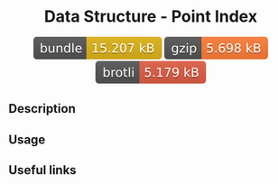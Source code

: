 <h1 style="text-align: center;">
  <div align="center">Data Structure - Point Index</div>
</h1>

<p align="center">
  <img src="../../assets/badges/pointIndex-file.svg" alt="pointIndex-file-ts">
  <img src="../../assets/badges/pointIndex-gzip.svg" alt="pointIndex-gzip-ts">
  <img src="../../assets/badges/pointIndex-brotli.svg" alt="pointIndex-brotli-ts">
</p>

## Description

## Usage

## Useful links
